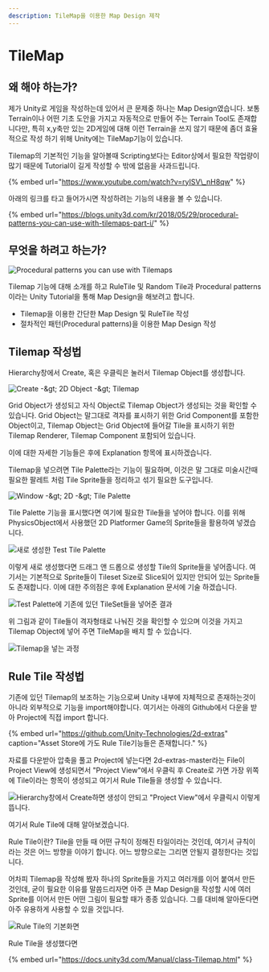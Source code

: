 ```yaml
---
description: TileMap을 이용한 Map Design 제작
---
```


# TileMap

## 왜 해야 하는가?

제가 Unity로 게임을 작성하는데 있어서 큰 문제중 하나는 Map Design였습니다. 보통 Terrain이나 어떤 기초 도안을 가지고 자동적으로 만들어 주는 Terrain Tool도 존재합니다만, 특히 x,y축만 있는 2D게임에 대해 이런 Terrain을 쓰지 않기 때문에 좀더 효율적으로 작성 하기 위해 Unity에는 TileMap기능이 있습니다.

Tilemap의 기본적인 기능을 알아볼때 Scripting보다는 Editor상에서 필요한 작업량이 많기 때문에 Tutorial이 길게 작성할 수 밖에 없음을 사과드립니다.

{% embed url="https://www.youtube.com/watch?v=ryISV\_nH8qw" %}

아래의 링크를 타고 들어가시면 작성하려는 기능의 내용을 볼 수 있습니다.

{% embed url="https://blogs.unity3d.com/kr/2018/05/29/procedural-patterns-you-can-use-with-tilemaps-part-i/" %}



## 무엇을 하려고 하는가?

![Procedural patterns you can use with Tilemaps](../../.gitbook/assets/procedural-patterns.gif)

Tilemap 기능에 대해 소개를 하고 RuleTile 및 Random Tile과 Procedural patterns이라는 Unity Tutorial을  통해 Map Design을 해보려고 합니다.

* Tilemap을 이용한 간단한 Map Design 및 RuleTile 작성
* 절차적인 패턴\(Procedural patterns\)을 이용한 Map Design 작성

## Tilemap 작성법

Hierarchy창에서 Create, 혹은 우클릭은 눌러서 Tilemap Object를 생성합니다.

![Create -&amp;gt; 2D Object -&amp;gt; Tilemap](../../.gitbook/assets/hierarchy-tilemap.png)

Grid Object가 생성되고 자식 Object로 Tilemap Object가 생성되는 것을 확인할 수 있습니다.                                 Grid Object는 말그대로 격자를 표시하기 위한 Grid Component를 포함한 Object이고, Tilemap Object는 Grid Object에 들어갈 Tile을 표시하기 위한 Tilemap Renderer, Tilemap Component 포함되어 있습니다. 

이에 대한 자세한 기능들은 후에 Explanation 항목에 표시하겠습니다.

Tilemap을 넣으려면 Tile Palette라는 기능이 필요하며, 이것은 말 그대로 미술시간때 필요한 팔레트 처럼 Tile Sprite들을 정리하고 섞기 필요한 도구입니다.

![Window -&amp;gt; 2D -&amp;gt; Tile Palette](../../.gitbook/assets/tile-palette.png)

Tile Palette 기능을 표시했다면 여기에 필요한 Tile들을 넣어야 합니다. 이를 위해 PhysicsObject에서 사용했던 2D Platformer Game의 Sprite들을 활용하여 넣겠습니다. 

![&#xC0C8;&#xB85C; &#xC0DD;&#xC131;&#xD55C; Test Tile Palette](../../.gitbook/assets/image.png)

이렇게 새로 생성했다면 드래그 앤 드롭으로 생성할 Tile의 Sprite들을 넣어줍니다. 여기서는 기본적으로 Sprite들이 Tileset Size로 Slice되어 있지만 안되어 있는 Sprite들도 존재합니다. 이에 대한 주의점은 후에 Explanation 문서에 기술 하겠습니다.

![Test Palette&#xC5D0; &#xAE30;&#xC874;&#xC5D0; &#xC788;&#xB358; TileSet&#xB4E4;&#xC744; &#xB123;&#xC5B4;&#xC900; &#xACB0;&#xACFC;](../../.gitbook/assets/image%20%283%29.png)

위 그림과 같이 Tile들이 격자형태로 나눠진 것을 확인할 수 있으며 이것을 가지고 Tilemap Object에 넣어 주면 TileMap을 배치 할 수 있습니다.

![Tilemap&#xC744; &#xB123;&#xB294; &#xACFC;&#xC815;](../../.gitbook/assets/tilemap-insert.gif)

## Rule Tile 작성법

기존에 있던 Tilemap의 보조하는 기능으로써 Unity 내부에 자체적으로 존재하는것이 아니라 외부적으로      기능을 import해야합니다. 여기서는 아래의 Github에서 다운을 받아 Project에 직접 import 합니다.

{% embed url="https://github.com/Unity-Technologies/2d-extras" caption="Asset Store에 가도 Rule Tile기능들은 존재합니다." %}

자료를 다운받아 압축을 풀고 Project에 넣는다면 2d-extras-master라는 File이 Project View에 생성되면서 "Project View"에서 우클릭 후 Create로 가면 가장 위쪽에 Tile이라는 항목이 생성되고 여기서 Rule Tile들을 생성할 수 있습니다.

![Hierarchy&#xCC3D;&#xC5D0;&#xC11C; Create&#xD558;&#xBA74; &#xC0DD;&#xC131;&#xC774; &#xC548;&#xB418;&#xACE0; &quot;Project View&quot;&#xC5D0;&#xC11C; &#xC6B0;&#xD074;&#xB9AD;&#xC2DC; &#xC774;&#xB807;&#xAC8C; &#xB739;&#xB2C8;&#xB2E4;.](../../.gitbook/assets/image%20%284%29.png)

여기서 Rule Tile에 대해 알아보겠습니다. 

Rule Tile이란? Tile을 만들 때 어떤 규칙이 정해진 타일이라는 것인데, 여기서 규칙이라는 것은 어느 방향을 이야기 합니다. 어느 방향으로는 그리면 안될지 결정한다는 것입니다. 

어차피 Tilemap을 작성해 봤자 하나의 Sprite들을 가지고 여러개를 이어 붙여서 만든것인데, 굳이 필요한 이유를 말씀드리자면 아주 큰 Map Design을 작성할 시에 여러 Sprite를 이어서 만든 어떤 그림이 필요할 때가 종종 있습니다. 그를 대비해 알아둔다면 아주 유용하게 사용할 수 있을 것입니다.

![Rule Tile&#xC758; &#xAE30;&#xBCF8;&#xD654;&#xBA74;](../../.gitbook/assets/image%20%287%29.png)

Rule Tile을 생성했다면 









{% embed url="https://docs.unity3d.com/Manual/class-Tilemap.html" %}



